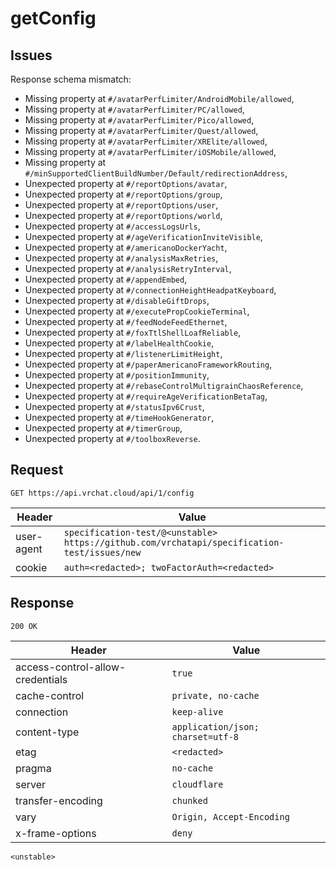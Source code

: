 # getConfig

## Issues
Response schema mismatch:
* Missing property at ``#/avatarPerfLimiter/AndroidMobile/allowed``,
* Missing property at ``#/avatarPerfLimiter/PC/allowed``,
* Missing property at ``#/avatarPerfLimiter/Pico/allowed``,
* Missing property at ``#/avatarPerfLimiter/Quest/allowed``,
* Missing property at ``#/avatarPerfLimiter/XRElite/allowed``,
* Missing property at ``#/avatarPerfLimiter/iOSMobile/allowed``,
* Missing property at ``#/minSupportedClientBuildNumber/Default/redirectionAddress``,
* Unexpected property at ``#/reportOptions/avatar``,
* Unexpected property at ``#/reportOptions/group``,
* Unexpected property at ``#/reportOptions/user``,
* Unexpected property at ``#/reportOptions/world``,
* Unexpected property at ``#/accessLogsUrls``,
* Unexpected property at ``#/ageVerificationInviteVisible``,
* Unexpected property at ``#/americanoDockerYacht``,
* Unexpected property at ``#/analysisMaxRetries``,
* Unexpected property at ``#/analysisRetryInterval``,
* Unexpected property at ``#/appendEmbed``,
* Unexpected property at ``#/connectionHeightHeadpatKeyboard``,
* Unexpected property at ``#/disableGiftDrops``,
* Unexpected property at ``#/executePropCookieTerminal``,
* Unexpected property at ``#/feedNodeFeedEthernet``,
* Unexpected property at ``#/foxTtlShellLoafReliable``,
* Unexpected property at ``#/labelHealthCookie``,
* Unexpected property at ``#/listenerLimitHeight``,
* Unexpected property at ``#/paperAmericanoFrameworkRouting``,
* Unexpected property at ``#/positionImmunity``,
* Unexpected property at ``#/rebaseControlMultigrainChaosReference``,
* Unexpected property at ``#/requireAgeVerificationBetaTag``,
* Unexpected property at ``#/statusIpv6Crust``,
* Unexpected property at ``#/timeHookGenerator``,
* Unexpected property at ``#/timerGroup``,
* Unexpected property at ``#/toolboxReverse``.
## Request
`GET https://api.vrchat.cloud/api/1/config`

| Header | Value |
| ------ | ----- |
| user-agent | `specification-test/@<unstable> https://github.com/vrchatapi/specification-test/issues/new` |
| cookie | `auth=<redacted>; twoFactorAuth=<redacted>` |


## Response
`200 OK`

| Header | Value |
| ------ | ----- |
| access-control-allow-credentials | `true` |
| cache-control | `private, no-cache` |
| connection | `keep-alive` |
| content-type | `application/json; charset=utf-8` |
| etag | `<redacted>` |
| pragma | `no-cache` |
| server | `cloudflare` |
| transfer-encoding | `chunked` |
| vary | `Origin, Accept-Encoding` |
| x-frame-options | `deny` |

```jsonc
<unstable>
```
